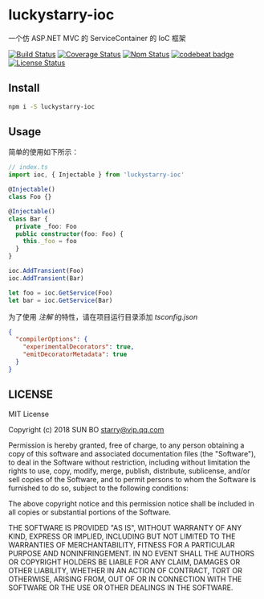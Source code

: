 # luckystarry-ioc

一个仿 ASP.NET MVC 的 ServiceContainer 的 IoC 框架

[![Build Status](https://www.travis-ci.org/LuckyStarry/luckystarry-ioc.svg?branch=master)](https://www.travis-ci.org/LuckyStarry/luckystarry-ioc?branch=master)
[![Coverage Status](https://coveralls.io/repos/github/LuckyStarry/luckystarry-ioc/badge.svg?branch=master)](https://coveralls.io/github/LuckyStarry/luckystarry-ioc?branch=master)
[![Npm Status](https://img.shields.io/npm/v/luckystarry-ioc.svg)](https://www.npmjs.com/package/luckystarry-ioc)
[![codebeat badge](https://codebeat.co/badges/3265bab9-f87a-4e77-8d2a-d4bf75b5592b)](https://codebeat.co/projects/github-com-luckystarry-luckystarry-ioc-master)
[![License Status](https://img.shields.io/badge/License-MIT-brightgreen.svg)](https://raw.githubusercontent.com/LuckyStarry/luckystarry-ioc/master/LICENSE)

## Install

```bash
npm i -S luckystarry-ioc
```

## Usage

简单的使用如下所示：

```typescript
// index.ts
import ioc, { Injectable } from 'luckystarry-ioc'

@Injectable()
class Foo {}

@Injectable()
class Bar {
  private _foo: Foo
  public constructor(foo: Foo) {
    this._foo = foo
  }
}

ioc.AddTransient(Foo)
ioc.AddTransient(Bar)

let foo = ioc.GetService(Foo)
let bar = ioc.GetService(Bar)
```

为了使用 _注解_ 的特性，请在项目运行目录添加 _tsconfig.json_

```json
{
  "compilerOptions": {
    "experimentalDecorators": true,
    "emitDecoratorMetadata": true
  }
}
```

## LICENSE

MIT License

Copyright (c) 2018 SUN BO <starry@vip.qq.com>

Permission is hereby granted, free of charge, to any person obtaining a copy
of this software and associated documentation files (the "Software"), to deal
in the Software without restriction, including without limitation the rights
to use, copy, modify, merge, publish, distribute, sublicense, and/or sell
copies of the Software, and to permit persons to whom the Software is
furnished to do so, subject to the following conditions:

The above copyright notice and this permission notice shall be included in all
copies or substantial portions of the Software.

THE SOFTWARE IS PROVIDED "AS IS", WITHOUT WARRANTY OF ANY KIND, EXPRESS OR
IMPLIED, INCLUDING BUT NOT LIMITED TO THE WARRANTIES OF MERCHANTABILITY,
FITNESS FOR A PARTICULAR PURPOSE AND NONINFRINGEMENT. IN NO EVENT SHALL THE
AUTHORS OR COPYRIGHT HOLDERS BE LIABLE FOR ANY CLAIM, DAMAGES OR OTHER
LIABILITY, WHETHER IN AN ACTION OF CONTRACT, TORT OR OTHERWISE, ARISING FROM,
OUT OF OR IN CONNECTION WITH THE SOFTWARE OR THE USE OR OTHER DEALINGS IN THE
SOFTWARE.
